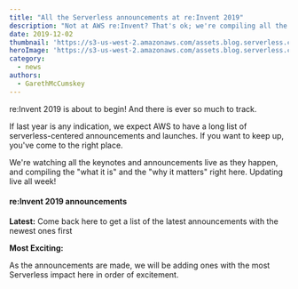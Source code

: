 ```yaml
---
title: "All the Serverless announcements at re:Invent 2019"
description: "Not at AWS re:Invent? That's ok; we're compiling all the most important serverless announcements and updates. Updating live all week."
date: 2019-12-02
thumbnail: 'https://s3-us-west-2.amazonaws.com/assets.blog.serverless.com/reinvent/reinvent-2019-announcements-thumb.png'
heroImage: 'https://s3-us-west-2.amazonaws.com/assets.blog.serverless.com/reinvent/reinvent-2019-announcements-header.png'
category:
  - news
authors: 
  - GarethMcCumskey
---
```


re:Invent 2019 is about to begin! And there is ever so much to track.

If last year is any indication, we expect AWS to have a long list of serverless-centered announcements and launches. If you want to keep up, you've come to the right place.

We're watching all the keynotes and announcements live as they happen, and compiling the "what it is" and the "why it matters" right here. Updating live all week!

#### re:Invent 2019 announcements

**Latest:**
 Come back here to get a list of the latest announcements with the newest ones first


**Most Exciting:**

As the announcements are made, we will be adding ones with the most Serverless impact here in order of excitement.

